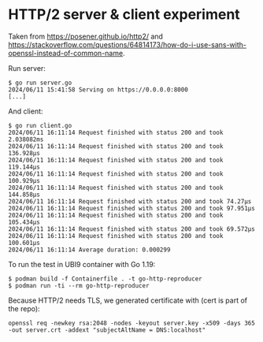 HTTP/2 server & client experiment
=================================

Taken from <https://posener.github.io/http2/> and <https://stackoverflow.com/questions/64814173/how-do-i-use-sans-with-openssl-instead-of-common-name>.

Run server:

    $ go run server.go
    2024/06/11 15:41:58 Serving on https://0.0.0.0:8000
    [...]

And client:

    $ go run client.go
    2024/06/11 16:11:14 Request finished with status 200 and took 2.038082ms
    2024/06/11 16:11:14 Request finished with status 200 and took 136.928µs
    2024/06/11 16:11:14 Request finished with status 200 and took 119.144µs
    2024/06/11 16:11:14 Request finished with status 200 and took 100.929µs
    2024/06/11 16:11:14 Request finished with status 200 and took 144.858µs
    2024/06/11 16:11:14 Request finished with status 200 and took 74.27µs
    2024/06/11 16:11:14 Request finished with status 200 and took 97.951µs
    2024/06/11 16:11:14 Request finished with status 200 and took 105.434µs
    2024/06/11 16:11:14 Request finished with status 200 and took 69.572µs
    2024/06/11 16:11:14 Request finished with status 200 and took 100.601µs
    2024/06/11 16:11:14 Average duration: 0.000299

To run the test in UBI9 container with Go 1.19:

    $ podman build -f Containerfile . -t go-http-reproducer
    $ podman run -ti --rm go-http-reproducer

Because HTTP/2 needs TLS, we generated certificate with (cert is part of the repo):

    openssl req -newkey rsa:2048 -nodes -keyout server.key -x509 -days 365 -out server.crt -addext "subjectAltName = DNS:localhost"
